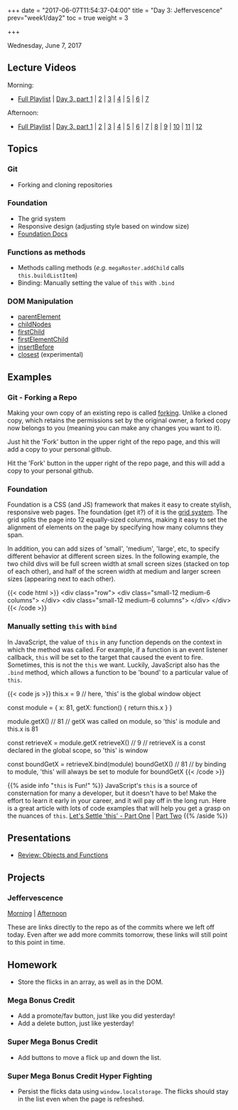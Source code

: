 +++
date = "2017-06-07T11:54:37-04:00"
title = "Day 3: Jeffervescence"
prev="week1/day2"
toc = true
weight = 3

+++

<date>Wednesday, June 7, 2017</date>

## Lecture Videos

Morning:

* [Full Playlist](https://www.youtube.com/playlist?list=PLuT2TqJuwaY9SEkynJl1LudbfzWqc4l84) | [Day 3, part 1]() | [2]() | [3]() | [4]() | [5]() | [6]() | [7]()

Afternoon:

* [Full Playlist](https://www.youtube.com/playlist?list=PLuT2TqJuwaY9uIH9AFDZUyfalE-tY8REa) | [Day 3, part 1]() | [2]() | [3]() | [4]() | [5]() | [6]() | [7]() | [8]() | [9]() | [10]() | [11]() | [12]()

## Topics

### Git
* Forking and cloning repositories

### Foundation

* The grid system
* Responsive design (adjusting style based on window size)
* [Foundation Docs](http://foundation.zurb.com/sites/docs/)

### Functions as methods

* Methods calling methods (_e.g._ `megaRoster.addChild` calls `this.buildListItem`)
* Binding: Manually setting the value of `this` with `.bind`

### DOM Manipulation

* [parentElement](https://developer.mozilla.org/en-US/docs/Web/API/Node/parentElement)
* [childNodes](https://developer.mozilla.org/en-US/docs/Web/API/Node/childNodes)
* [firstChild](https://developer.mozilla.org/en-US/docs/Web/API/Node/firstChild)
* [firstElementChild](https://developer.mozilla.org/en-US/docs/Web/API/ParentNode/firstElementChild)
* [insertBefore](https://developer.mozilla.org/en-US/docs/Web/API/Node/insertBefore)
* [closest](https://developer.mozilla.org/en-US/docs/Web/API/Element/closest) (experimental)

## Examples

### Git - Forking a Repo

Making your own copy of an existing repo is called [forking](https://guides.github.com/activities/forking/).  Unlike a cloned copy, which retains the permissions set by the original owner, a forked copy now belongs to you (meaning you can make any changes you want to it).

Just hit the 'Fork' button in the upper right of the repo page, and this will add a copy to your personal github.

<div class="img github-fork-repo"><span>Hit the 'Fork' button in the upper right of the repo page, and this will add a copy to your personal github.</span></div>

### Foundation

Foundation is a CSS (and JS) framework that makes it easy to create stylish, responsive web pages.  The foundation (get it?) of it is the [grid system](http://foundation.zurb.com/grid.html).  The grid splits the page into 12 equally-sized columns, making it easy to set the alignment of elements on the page by specifying how many columns they span.

In addition, you can add sizes of 'small', 'medium', 'large', etc, to specify different behavior at different screen sizes.  In the following example, the two child divs will be full screen width at small screen sizes (stacked on top of each other), and half of the screen width at medium and larger screen sizes (appearing next to each other).

{{< code html >}}
&lt;div class=&quot;row&quot;&gt;
  &lt;div class=&quot;small-12 medium-6 columns&quot;&gt;
  &lt;/div&gt;
  &lt;div class=&quot;small-12 medium-6 columns&quot;&gt;
  &lt;/div&gt;
&lt;/div&gt;
{{< /code >}}

### Manually setting `this` with `bind`

In JavaScript, the value of `this` in any function depends on the context in which the method was called.  For example, if a function is an event listener callback, `this` will be set to the target that caused the event to fire.  Sometimes, this is not the `this` we want. Luckily, JavaScript also has the `.bind` method, which allows a function to be 'bound' to a particular value of `this`.

{{< code js >}}
this.x = 9        // here, 'this' is the global window object

const module = {
  x: 81,
  getX: function() {
    return this.x
  }
}

module.getX()     // 81
// getX was called on module, so 'this' is module and this.x is 81

const retrieveX = module.getX
retrieveX()       // 9
// retrieveX is a const declared in the global scope, so 'this' is window

const boundGetX = retrieveX.bind(module)
boundGetX()       // 81
// by binding to module, 'this' will always be set to module for boundGetX
{{< /code >}}

{{% aside info "`this` is Fun!" %}}
JavaScript's `this` is a source of consternation for many a developer, but it doesn't have to be!  Make the effort to learn it early in your career, and it will pay off in the long run.  Here is a great article with lots of code examples that will help you get a grasp on the nuances of `this`.  [Let's Settle 'this' - Part One](https://medium.com/@nashvail/lets-settle-this-part-one-ef36471c7d97) | [Part Two](https://medium.com/@nashvail/lets-settle-this-part-two-2d68e6cb7dba)
{{% /aside %}}

## Presentations

* [Review: Objects and Functions](/03-review-objects-and-functions.pdf)

## Projects

### Jeffervescence

[Morning](https://github.com/xtbc17s2/jeffervescence) | [Afternoon]()

These are links directly to the repo as of the commits where we left off today. Even after we add more commits tomorrow, these links will still point to this point in time.

## Homework

* Store the flicks in an array, as well as in the DOM.

### Mega Bonus Credit

* Add a promote/fav button, just like you did yesterday!
* Add a delete button, just like yesterday!

### Super Mega Bonus Credit

* Add buttons to move a flick up and down the list.

### Super Mega Bonus Credit Hyper Fighting

* Persist the flicks data using `window.localstorage`.  The flicks should stay in the list even when the page is refreshed.
